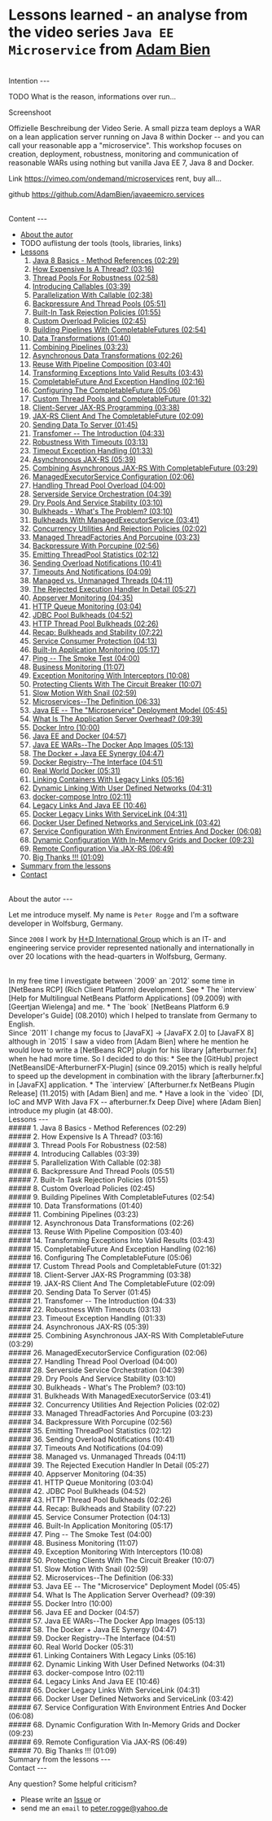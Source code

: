 Lessons learned - an analyse from the video series `Java EE Microservice` from [Adam Bien]
===



<br />
Intention
---

TODO What is the reason, informations over run...

Screenshoot

Offizielle Beschreibung der Video Serie.
A small pizza team deploys a WAR on a lean application server running on Java 8 
within Docker -- and you can call your reasonable app a "microservice". This 
workshop focuses on creation, deployment, robustness, monitoring and communication 
of reasonable WARs using nothing but vanilla Java EE 7, Java 8 and Docker.

Link https://vimeo.com/ondemand/microservices
rent, buy all...

github https://github.com/AdamBien/javaeemicro.services



<br />
Content
---

* [About the autor](#Autor)
* TODO auflistung der tools (tools, libraries, links)
* [Lessons](#Lessons)
    1. [Java 8 Basics - Method References &#40;02:29&#41;](#Lesson1)
    2. [How Expensive Is A Thread? &#40;03:16&#41;](#Lesson2)
    3. [Thread Pools For Robustness &#40;02:58&#41;](#Lesson3)
    4. [Introducing Callables &#40;03:39&#41;](#Lesson4)
    5. [Parallelization With Callable &#40;02:38&#41;](#Lesson5)
    6. [Backpressure And Thread Pools &#40;05:51&#41;](#Lesson6)
    7. [Built-In Task Rejection Policies &#40;01:55&#41;](#Lesson7)
    8. [Custom Overload Policies &#40;02:45&#41;](#Lesson8)
    9. [Building Pipelines With CompletableFutures &#40;02:54&#41;](#Lesson9)
    10. [Data Transformations &#40;01:40&#41;](#Lesson10)
    11. [Combining Pipelines &#40;03:23&#41;](#Lesson11)
    12. [Asynchronous Data Transformations &#40;02:26&#41;](#Lesson12)
    13. [Reuse With Pipeline Composition &#40;03:40&#41;](#Lesson13)
    14. [Transforming Exceptions Into Valid Results &#40;03:43&#41;](#Lesson14)
    15. [CompletableFuture And Exception Handling &#40;02:16&#41;](#Lesson15)
    16. [Configuring The CompletableFuture &#40;05:06&#41;](#Lesson16)
    17. [Custom Thread Pools and CompletableFuture &#40;01:32&#41;](#Lesson17)
    18. [Client-Server JAX-RS Programming &#40;03:38&#41;](#Lesson18)
    19. [JAX-RS Client And The CompletableFuture &#40;02:09&#41;](#Lesson19)
    20. [Sending Data To Server &#40;01:45&#41;](#Lesson20)
    21. [Transfomer -- The Introduction &#40;04:33&#41;](#Lesson21)
    22. [Robustness With Timeouts &#40;03:13&#41;](#Lesson22)
    23. [Timeout Exception Handling &#40;01:33&#41;](#Lesson23)
    24. [Asynchronous JAX-RS &#40;05:39&#41;](#Lesson24)
    25. [Combining Asynchronous JAX-RS With CompletableFuture &#40;03:29&#41;](#Lesson25)
    26. [ManagedExecutorService Configuration &#40;02:06&#41;](#Lesson26)
    27. [Handling Thread Pool Overload &#40;04:00&#41;](#Lesson27)
    28. [Serverside Service Orchestration &#40;04:39&#41;](#Lesson28)
    29. [Dry Pools And Service Stability &#40;03:10&#41;](#Lesson29)
    30. [Bulkheads - What's The Problem? &#40;03:10&#41;](#Lesson30)
    31. [Bulkheads With ManagedExecutorService &#40;03:41&#41;](#Lesson31)
    32. [Concurrency Utilities And Rejection Policies &#40;02:02&#41;](#Lesson32)
    33. [Managed ThreadFactories And Porcupine &#40;03:23&#41;](#Lesson33)
    34. [Backpressure With Porcupine &#40;02:56&#41;](#Lesson34)
    35. [Emitting ThreadPool Statistics &#40;02:12&#41;](#Lesson35)
    36. [Sending Overload Notifications &#40;10:41&#41;](#Lesson36)
    37. [Timeouts And Notifications &#40;04:09&#41;](#Lesson37)
    38. [Managed vs. Unmanaged Threads &#40;04:11&#41;](#Lesson38)
    39. [The Rejected Execution Handler In Detail &#40;05:27&#41;](#Lesson39)
    40. [Appserver Monitoring &#40;04:35&#41;](#Lesson40)
    41. [HTTP Queue Monitoring &#40;03:04&#41;](#Lesson41)
    42. [JDBC Pool Bulkheads &#40;04:52&#41;](#Lesson42)
    43. [HTTP Thread Pool Bulkheads &#40;02:26&#41;](#Lesson43)
    44. [Recap: Bulkheads and Stability &#40;07:22&#41;](#Lesson44)
    45. [Service Consumer Protection &#40;04:13&#41;](#Lesson45)
    46. [Built-In Application Monitoring &#40;05:17&#41;](#Lesson46)
    47. [Ping -- The Smoke Test &#40;04:00&#41;](#Lesson47)
    48. [Business Monitoring &#40;11:07&#41;](#Lesson48)
    49. [Exception Monitoring With Interceptors &#40;10:08&#41;](#Lesson49)
    50. [Protecting Clients With The Circuit Breaker &#40;10:07&#41;](#Lesson50)
    51. [Slow Motion With Snail &#40;02:59&#41;](#Lesson51)
    52. [Microservices--The Definition &#40;06:33&#41;](#Lesson52)
    53. [Java EE -- The "Microservice" Deployment Model &#40;05:45&#41;](#Lesson53)
    54. [What Is The Application Server Overhead? &#40;09:39&#41;](#Lesson54)
    55. [Docker Intro &#40;10:00&#41;](#Lesson55)
    56. [Java EE and Docker &#40;04:57&#41;](#Lesson56)
    57. [Java EE WARs--The Docker App Images &#40;05:13&#41;](#Lesson57)
    58. [The Docker + Java EE Synergy &#40;04:47&#41;](#Lesson58)
    59. [Docker Registry--The Interface &#40;04:51&#41;](#Lesson59)
    60. [Real World Docker &#40;05:31&#41;](#Lesson60)
    61. [Linking Containers With Legacy Links &#40;05:16&#41;](#Lesson61)
    62. [Dynamic Linking With User Defined Networks &#40;04:31&#41;](#Lesson62)
    63. [docker-compose Intro &#40;02:11&#41;](#Lesson63)
    64. [Legacy Links And Java EE &#40;10:46&#41;](#Lesson64)
    65. [Docker Legacy Links With ServiceLink &#40;04:31&#41;](#Lesson65)
    66. [Docker User Defined Networks and ServiceLink &#40;03:42&#41;](#Lesson66)
    67. [Service Configuration With Environment Entries And Docker &#40;06:08&#41;](#Lesson67)
    68. [Dynamic Configuration With In-Memory Grids and Docker &#40;09:23&#41;](#Lesson68)
    69. [Remote Configuration Via JAX-RS &#40;06:49&#41;](#Lesson69)
    70. [Big Thanks !!! &#40;01:09&#41;](#Lesson70)
* [Summary from the lessons](#SummaryLessons)
* [Contact](#Contact)



<br />
About the autor<a name="Autor" />
---

Let me introduce myself. My name is `Peter Rogge` and I'm a software developer 
in Wolfsburg, Germany.

Since `2008` I work by [H+D International Group] which is an IT- and engineering 
service provider represented nationally and internationally in over 20 locations 
with the head-quarters in Wolfsburg, Germany.


<br />
In my free time I investigate between `2009` an `2012` some time in [NetBeans RCP] &#40;Rich 
Client Platform&#41; development.  
See  
* The `interview` [Help for Multilingual NetBeans Platform Applications] &#40;09.2009&#41; with 
  [Geertjan Wielenga] and me.
* The `book` [NetBeans Platform 6.9 Developer's Guide] &#40;08.2010&#41; which I helped to 
  translate from Germany to English.

<br />
Since `2011` I change my focus to [JavaFX] -> [JavaFX 2.0] to [JavaFX 8] although in `2015` 
I saw a video from [Adam Bien] where he mention he would love to write a [NetBeans RCP] 
plugin for his library [afterburner.fx] when he had more time.  
So I decided to do this:
* See the [GitHub] project [NetBeansIDE-AfterburnerFX-Plugin] &#40;since 09.2015&#41; which is 
  really helpful to speed up the development in combination with the library [afterburner.fx]
  in [JavaFX] application.
* The `interview` [Afterburner.fx NetBeans Plugin Release] &#40;11.2015&#41; with [Adam Bien] and me.
* Have a look in the `video` [DI, IoC and MVP With Java FX -- afterburner.fx Deep Dive] where 
  [Adam Bien] introduce my plugin &#40;at 48:00&#41;.



<br />
Lessons<a name="Lessons" />
---  



<br />
##### 1. Java 8 Basics - Method References &#40;02:29&#41;<a name="Lesson1" />


<br />
##### 2. How Expensive Is A Thread? &#40;03:16&#41;<a name="Lesson2" />


<br />
##### 3. Thread Pools For Robustness &#40;02:58&#41;<a name="Lesson3" />


<br />
##### 4. Introducing Callables &#40;03:39&#41;<a name="Lesson4" />


<br />
##### 5. Parallelization With Callable &#40;02:38&#41;<a name="Lesson5" />


<br />
##### 6. Backpressure And Thread Pools &#40;05:51&#41;<a name="Lesson6" />


<br />
##### 7. Built-In Task Rejection Policies &#40;01:55&#41;<a name="Lesson7" />


<br />
##### 8. Custom Overload Policies &#40;02:45&#41;<a name="Lesson8" />


<br />
##### 9. Building Pipelines With CompletableFutures &#40;02:54&#41;<a name="Lesson9" />


<br />
##### 10. Data Transformations &#40;01:40&#41;<a name="Lesson10" />


<br />
##### 11. Combining Pipelines &#40;03:23&#41;<a name="Lesson11" />


<br />
##### 12. Asynchronous Data Transformations &#40;02:26&#41;<a name="Lesson12" />


<br />
##### 13. Reuse With Pipeline Composition &#40;03:40&#41;<a name="Lesson13" />


<br />
##### 14. Transforming Exceptions Into Valid Results &#40;03:43&#41;<a name="Lesson14" />


<br />
##### 15. CompletableFuture And Exception Handling &#40;02:16&#41;<a name="Lesson15" />


<br />
##### 16. Configuring The CompletableFuture &#40;05:06&#41;<a name="Lesson16" />


<br />
##### 17. Custom Thread Pools and CompletableFuture &#40;01:32&#41;<a name="Lesson17" />


<br />
##### 18. Client-Server JAX-RS Programming &#40;03:38&#41;<a name="Lesson18" />


<br />
##### 19. JAX-RS Client And The CompletableFuture &#40;02:09&#41;<a name="Lesson19" />


<br />
##### 20. Sending Data To Server &#40;01:45&#41;<a name="Lesson20" />


<br />
##### 21. Transfomer -- The Introduction &#40;04:33&#41;<a name="Lesson21" />


<br />
##### 22. Robustness With Timeouts &#40;03:13&#41;<a name="Lesson22" />


<br />
##### 23. Timeout Exception Handling &#40;01:33&#41;<a name="Lesson23" />


<br />
##### 24. Asynchronous JAX-RS &#40;05:39&#41;<a name="Lesson24" />


<br />
##### 25. Combining Asynchronous JAX-RS With CompletableFuture &#40;03:29&#41;<a name="Lesson25" />


<br />
##### 26. ManagedExecutorService Configuration &#40;02:06&#41;<a name="Lesson26" />


<br />
##### 27. Handling Thread Pool Overload &#40;04:00&#41;<a name="Lesson27" />


<br />
##### 28. Serverside Service Orchestration &#40;04:39&#41;<a name="Lesson28" />


<br />
##### 29. Dry Pools And Service Stability &#40;03:10&#41;<a name="Lesson29" />


<br />
##### 30. Bulkheads - What's The Problem? &#40;03:10&#41;<a name="Lesson30" />


<br />
##### 31. Bulkheads With ManagedExecutorService &#40;03:41&#41;<a name="Lesson31" />


<br />
##### 32. Concurrency Utilities And Rejection Policies &#40;02:02&#41;<a name="Lesson32" />


<br />
##### 33. Managed ThreadFactories And Porcupine &#40;03:23&#41;<a name="Lesson33" />


<br />
##### 34. Backpressure With Porcupine &#40;02:56&#41;<a name="Lesson34" />


<br />
##### 35. Emitting ThreadPool Statistics &#40;02:12&#41;<a name="Lesson35" />


<br />
##### 36. Sending Overload Notifications &#40;10:41&#41;<a name="Lesson36" />


<br />
##### 37. Timeouts And Notifications &#40;04:09&#41;<a name="Lesson37" />


<br />
##### 38. Managed vs. Unmanaged Threads &#40;04:11&#41;<a name="Lesson38" />


<br />
##### 39. The Rejected Execution Handler In Detail &#40;05:27&#41;<a name="Lesson39" />


<br />
##### 40. Appserver Monitoring &#40;04:35&#41;<a name="Lesson40" />


<br />
##### 41. HTTP Queue Monitoring &#40;03:04&#41;<a name="Lesson41" />


<br />
##### 42. JDBC Pool Bulkheads &#40;04:52&#41;<a name="Lesson42" />


<br />
##### 43. HTTP Thread Pool Bulkheads &#40;02:26&#41;<a name="Lesson43" />


<br />
##### 44. Recap: Bulkheads and Stability &#40;07:22&#41;<a name="Lesson44" />


<br />
##### 45. Service Consumer Protection &#40;04:13&#41;<a name="Lesson45" />


<br />
##### 46. Built-In Application Monitoring &#40;05:17&#41;<a name="Lesson46" />


<br />
##### 47. Ping -- The Smoke Test &#40;04:00&#41;<a name="Lesson47" />


<br />
##### 48. Business Monitoring &#40;11:07&#41;<a name="Lesson48" />


<br />
##### 49. Exception Monitoring With Interceptors &#40;10:08&#41;<a name="Lesson49" />


<br />
##### 50. Protecting Clients With The Circuit Breaker &#40;10:07&#41;<a name="Lesson50" />


<br />
##### 51. Slow Motion With Snail &#40;02:59&#41;<a name="Lesson51" />


<br />
##### 52. Microservices--The Definition &#40;06:33&#41;<a name="Lesson52" />


<br />
##### 53. Java EE -- The "Microservice" Deployment Model &#40;05:45&#41;<a name="Lesson53" />


<br />
##### 54. What Is The Application Server Overhead? &#40;09:39&#41;<a name="Lesson54" />


<br />
##### 55. Docker Intro &#40;10:00&#41;<a name="Lesson55" />


<br />
##### 56. Java EE and Docker &#40;04:57&#41;<a name="Lesson56" />


<br />
##### 57. Java EE WARs--The Docker App Images &#40;05:13&#41;<a name="Lesson57" />


<br />
##### 58. The Docker + Java EE Synergy &#40;04:47&#41;<a name="Lesson58" />


<br />
##### 59. Docker Registry--The Interface &#40;04:51&#41;<a name="Lesson59" />


<br />
##### 60. Real World Docker &#40;05:31&#41;<a name="Lesson60" />


<br />
##### 61. Linking Containers With Legacy Links &#40;05:16&#41;<a name="Lesson61" />


<br />
##### 62. Dynamic Linking With User Defined Networks &#40;04:31&#41;<a name="Lesson62" />


<br />
##### 63. docker-compose Intro &#40;02:11&#41;<a name="Lesson63" />


<br />
##### 64. Legacy Links And Java EE &#40;10:46&#41;<a name="Lesson64" />


<br />
##### 65. Docker Legacy Links With ServiceLink &#40;04:31&#41;<a name="Lesson65" />


<br />
##### 66. Docker User Defined Networks and ServiceLink &#40;03:42&#41;<a name="Lesson66" />


<br />
##### 67. Service Configuration With Environment Entries And Docker &#40;06:08&#41;<a name="Lesson67" />


<br />
##### 68. Dynamic Configuration With In-Memory Grids and Docker &#40;09:23&#41;<a name="Lesson68" />


<br />
##### 69. Remote Configuration Via JAX-RS &#40;06:49&#41;<a name="Lesson69" />


<br />
##### 70. Big Thanks !!! &#40;01:09&#41;<a name="Lesson70" />



<br />
Summary from the lessons<a name="SummaryLessons" />
---



<br />
Contact<a name="Contact" />
---

Any question? Some helpful criticism?
* Please write an [Issue] or
* send me an `email` to <peter.rogge@yahoo.de>



[//]: # (Images)



[//]: # (Links)

[Adam Bien]:http://www.adam-bien.com/roller/abien/
[afterburner.fx]:https://github.com/AdamBien/afterburner.fx
[Afterburner.fx NetBeans Plugin Release]:http://www.adam-bien.com/roller/abien/entry/afterburner_fx_netbeans_plugin_release
[DI, IoC and MVP With Java FX -- afterburner.fx Deep Dive]:https://www.youtube.com/watch?v=WsV7kSSSOGs
[Geertjan Wielenga]:https://blogs.oracle.com/geertjan/entry/welcome_to_me
[GitHub]:https://github.com/
[H+D International Group]:https://www.hud.de/en/
[Help for Multilingual NetBeans Platform Applications]:https://dzone.com/articles/multilingual-netbeans-platform-applications
[Issue]:https://github.com/Naoghuman/articles/issues
[JavaFX]:http://docs.oracle.com/javase/8/javase-clienttechnologies.htm
[JavaFX 2.0]:https://en.wikipedia.org/wiki/JavaFX#JavaFX_2.0
[JavaFX 8]:https://en.wikipedia.org/wiki/JavaFX#JavaFX_8
[NetBeans Platform 6.9 Developer's Guide]:https://www.packtpub.com/application-development/netbeans-platform-69-developers-guide
[NetBeans RCP]:https://netbeans.org/kb/trails/platform.html
[NetBeansIDE-AfterburnerFX-Plugin]:https://github.com/Naoghuman/NetBeansIDE-AfterburnerFX-Plugin
